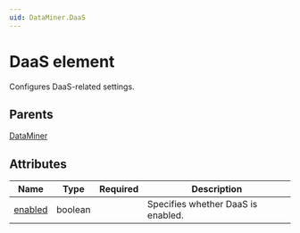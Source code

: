 ```yaml
---
uid: DataMiner.DaaS
---
```


# DaaS element

Configures DaaS-related settings.

## Parents

[DataMiner](xref:DataMiner)

## Attributes

| Name | Type | Required | Description |
| --- | --- | --- | --- |
| [enabled](xref:DataMiner.DaaS-enabled) | boolean |  | Specifies whether DaaS is enabled. |
